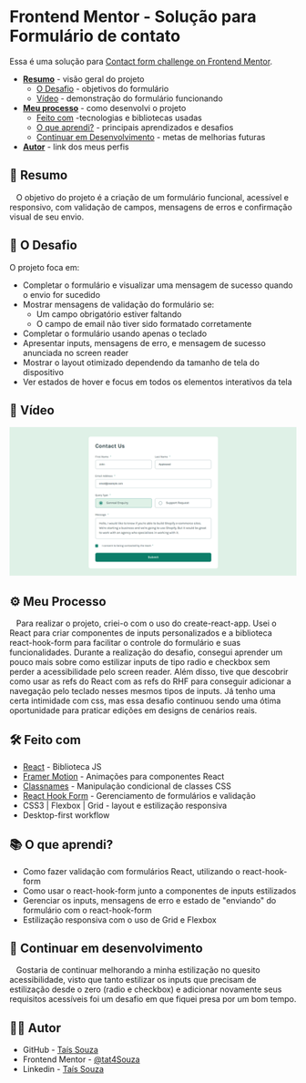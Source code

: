 # Frontend Mentor - Solução para Formulário de contato

Essa é uma solução para [Contact form challenge on Frontend Mentor](https://www.frontendmentor.io/challenges/contact-form--G-hYlqKJj).

- [**Resumo**](#resumo) - visão geral do projeto
  - [O Desafio](#o-desafio) - objetivos do formulário
  - [Vídeo](#vídeo) - demonstração do formulário funcionando
- [**Meu processo**](#meu-processo) - como desenvolvi o projeto
  - [Feito com](#feito-com) -tecnologias e bibliotecas usadas
  - [O que aprendi?](#o-que-aprendi) - principais aprendizados e desafios
  - [Continuar em Desenvolvimento](#continuar-em-desenvolvimento) - metas de melhorias futuras
- [**Autor**](#autor) - link dos meus perfis


## 📝 Resumo 

&nbsp;&nbsp;&nbsp;O objetivo do projeto é a criação de um formulário funcional, acessível e responsivo, com validação de campos, mensagens de erros e confirmação visual de seu envio.

## 🎯 O Desafio 

O projeto foca em:

- Completar o formulário e visualizar uma mensagem de sucesso quando o envio for sucedido
- Mostrar mensagens de validação do formulário se:
  - Um campo obrigatório estiver faltando
  - O campo de email não tiver sido formatado corretamente
- Completar o formulário usando apenas o teclado
- Apresentar inputs, mensagens de erro, e mensagem de sucesso anunciada no screen reader
- Mostrar o layout otimizado dependendo da tamanho de tela do dispositivo
- Ver estados de hover e focus em todos os elementos interativos da tela

## 🎥 Vídeo 

[![Formulário Funcionando](./public/Contact%20Us%20-%20thumbnail.png)](https://youtu.be/EEfzHXOkUDc)

## ⚙️ Meu Processo 

&nbsp;&nbsp;&nbsp;Para realizar o projeto, criei-o com o uso do create-react-app. Usei o React para criar componentes de inputs personalizados e a biblioteca react-hook-form para facilitar o controle do formulário e suas funcionalidades. Durante a realização do desafio, consegui aprender um pouco mais sobre como estilizar inputs de tipo radio e checkbox sem perder a acessibilidade pelo screen reader. Além disso, tive que descobrir como usar as refs do React com as refs do RHF para conseguir adicionar a navegação pelo teclado nesses mesmos tipos de inputs. Já tenho uma certa intimidade com css, mas essa desafio continuou sendo uma ótima oportunidade para praticar edições em designs de cenários reais.

## 🛠️ Feito com 

- [React](https://reactjs.org/) - Biblioteca JS
- [Framer Motion](https://www.npmjs.com/package/framer-motion) - Animações para componentes React
- [Classnames](https://www.npmjs.com/package/classnames) - Manipulação condicional de classes CSS
- [React Hook Form](https://react-hook-form.com/) - Gerenciamento de formulários e validação
- CSS3 | Flexbox | Grid - layout e estilização responsiva
- Desktop-first workflow

## 📚 O que aprendi? 

- Como fazer validação com formulários React, utilizando o react-hook-form
- Como usar o react-hook-form junto a componentes de inputs estilizados
- Gerenciar os inputs, mensagens de erro e estado de "enviando" do formulário com o react-hook-form
- Estilização responsiva com o uso de Grid e Flexbox

## 🚀 Continuar em desenvolvimento 

&nbsp;&nbsp;&nbsp;Gostaria de continuar melhorando a minha estilização no quesito acessibilidade, visto que tanto estilizar os inputs que precisam de estilização desde o zero (radio e checkbox) e adicionar novamente seus requisitos acessíveis foi um desafio em que fiquei presa por um bom tempo.

## 👩‍💻 Autor 

- GitHub - [Taís Souza](https://github.com/tat4Souza)
- Frontend Mentor - [@tat4Souza](https://www.frontendmentor.io/profile/tat4Souza)
- Linkedin - [Taís Souza](https://www.linkedin.com/in/tais-f-souza/)
